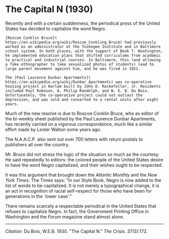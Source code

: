 <!--
title:   The Capital N
author:  Du Bois, W.E.B.
journal: The Crisis
year:    1930
volume:  37
issue:   5
pages:   172
-->
# The Capital N (1930)

Recently and with a certain suddenness, the periodical press of the United States has decided to capitalize the word Negro.

```{margin}
[Roscoe Conklin Bruce]( https://en.wikipedia.org/wiki/Roscoe_Conkling_Bruce) had previously worked as an administrator at the Tuskegee Institute and in Baltimore school system. In both places, with the support of Book T. Washington, he implemented education plans that shifted curriculums from academic to practical and industrial courses. In Baltimore, this (and allowing a fake ethnographer to take sexualized photos of students) lead to large parent movement against him, and he was fired in 1921.

The [Paul Laurence Dunbar Apartments]( https://en.wikipedia.org/wiki/Dunbar_Apartments) was co-operative housing project in Harlem built by John D. Rockefeller, Jr. Residents included Paul Robeson, A. Philip Randolph, and W. E. B. Du Bois. Unfortunately, the co-operative project could not outlast the depression, and was sold and converted to a rental units after eight years.
```

Much of the new resolve is due to Roscoe Conklin Bruce, who as editor of the bi-weekly sheet published by the Paul Laurence Dunbar Apartments, has recently carried on a vigorous correspondence, much like a similar effort made by Lester Walton some years ago.

The N.A.A.C.P. also sent out over 700 letters with return postals to publishers all over the country.

Mr. Bruce did not stress the logic of the situation so much as the courtesy. He said repeatedly to editors: the colored people of the United States desire to have the word Negro capitalized, and their wishes ought to be respected.

It was this argument that brought down the *Atlantic Monthly* and the *New York Times*. The Times says: "In our Style Book, Negro is now added to the list of words to be capitalized. It is not merely a typographical change, it is an act in recognition of racial self-respect for those who have been for generations in the `lower case'."

There remains scarcely a respectable periodical in the United States that refuses to capitalize Negro. In fact, the Government Printing Office in Washington and the *Forum* magazine stand almost alone.


______________
*Citation:* Du Bois, W.E.B. 1930. "The Capital N." *The Crisis*. 37(5):172.
